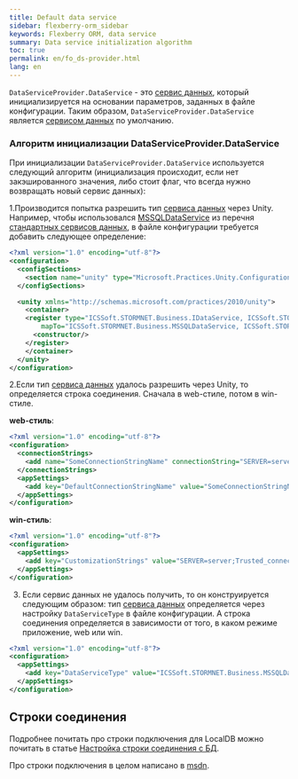```yaml
---
title: Default data service
sidebar: flexberry-orm_sidebar
keywords: Flexberry ORM, data service
summary: Data service initialization algorithm
toc: true
permalink: en/fo_ds-provider.html
lang: en
---
```


`DataServiceProvider.DataService` - это [сервис данных](fo_data-service.html), который инициализируется на основании параметров, заданных в файле конфигурации. Таким образом, `DataServiceProvider.DataService` является [сервисом данных](fo_data-service.html) по умолчанию.

### Алгоритм инициализации DataServiceProvider.DataService

При инициализации `DataServiceProvider.DataService` используется следующий алгоритм (инициализация происходит, если нет закэшированного значения, либо стоит флаг, что всегда нужно возвращать новый сервис данных):

1.Производится попытка разрешить тип [сервиса данных](fo_data-service.html) через Unity. Например, чтобы использовался [MSSQLDataService](fo_mssql-data-service.html) из перечня [стандартных сервисов данных](fo_standard-data-services.html), в файле конфигурации требуется добавить следующее определение:

```xml
<?xml version="1.0" encoding="utf-8"?>
<configuration>
  <configSections>
    <section name="unity" type="Microsoft.Practices.Unity.Configuration.UnityConfigurationSection, Microsoft.Practices.Unity.Configuration"/>
  </configSections>

  <unity xmlns="http://schemas.microsoft.com/practices/2010/unity">
    <container>
    <register type="ICSSoft.STORMNET.Business.IDataService, ICSSoft.STORMNET.Business"
        mapTo="ICSSoft.STORMNET.Business.MSSQLDataService, ICSSoft.STORMNET.Business.MSSQLDataService">
      <constructor/>
    </register>
    </container>
  </unity>
</configuration>
```

2.Если тип [сервиса данных](fo_data-service.html) удалось разрешить через Unity, то определяется строка соединения. Сначала в web-стиле, потом в win-стиле.

**web-стиль**:

```xml
<?xml version="1.0" encoding="utf-8"?>
<configuration>
  <connectionStrings>
    <add name="SomeConnectionStringName" connectionString="SERVER=server;Trusted_connection=yes;DATABASE=dbname;" />
  </connectionStrings>
  <appSettings>
    <add key="DefaultConnectionStringName" value="SomeConnectionStringName"/>
  </appSettings>
</configuration>
```

**win-стиль**:

```xml
<?xml version="1.0" encoding="utf-8"?>
<configuration>
  <appSettings>
    <add key="CustomizationStrings" value="SERVER=server;Trusted_connection=yes;DATABASE=dbname;"/>
  </appSettings>
</configuration>
```

3. Если сервис данных не удалось получить, то он конструируется следующим образом: тип [сервиса данных](fo_data-service.html) определяется через настройку `DataServiceType` в файле конфигурации. А строка соединения определяется в зависимости от того, в каком режиме приложение, web или win.

```xml
<?xml version="1.0" encoding="utf-8"?>
<configuration>
  <appSettings>
    <add key="DataServiceType" value="ICSSoft.STORMNET.Business.MSSQLDataService, ICSSoft.STORMNET.Business.MSSQLDataService" />
  </appSettings>
</configuration>
```

## Строки соединения

Подробнее почитать про строки подключения для LocalDB можно почитать в  статье [Настройка строки соединения c БД](fd_sql-express-local-db.html).

Про строки подключения в целом написано в [msdn](https://msdn.microsoft.com/ru-ru/library/ms254500(v=vs.110).aspx).
